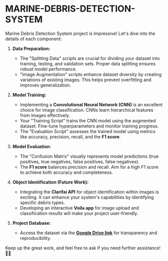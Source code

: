 # MARINE-DEBRIS-DETECTION-SYSTEM


Marine Debris Detection System project is impressive! Let's dive into the details of each component:

1. **Data Preparation:**
   - The "Splitting Data" scripts are crucial for dividing your dataset into training, testing, and validation sets. Proper data splitting ensures robust model performance.
   - "Image Augmentation" scripts enhance dataset diversity by creating variations of existing images. This helps prevent overfitting and improves generalization.

2. **Model Training:**
   - Implementing a **Convolutional Neural Network (CNN)** is an excellent choice for image classification. CNNs learn hierarchical features from images effectively.
   - Your "Training Script" trains the CNN model using the augmented dataset. Fine-tune hyperparameters and monitor training progress.
   - The "Evaluation Script" assesses the trained model using metrics like accuracy, precision, recall, and the **F1 score**.

3. **Model Evaluation:**
   - The "Confusion Matrix" visually represents model predictions (true positives, true negatives, false positives, false negatives).
   - The **F1 score** balances precision and recall. Aim for a high F1 score to achieve both accuracy and completeness.

4. **Object Identification (Future Work):**
   - Integrating the **Clarifai API** for object identification within images is exciting. It can enhance your system's capabilities by identifying specific debris types.
   - Developing an interactive **Voila app** for image upload and classification results will make your project user-friendly.

5. **Project Database:**
   - Access the dataset via the **[Google Drive link](https://drive.google.com/drive/folders/1_zXqFG5J3rW07aRHf-NclbIePtdtbzOP?usp=drive_link)** for transparency and reproducibility.

Keep up the great work, and feel free to ask if you need further assistance! 🚀🌊
